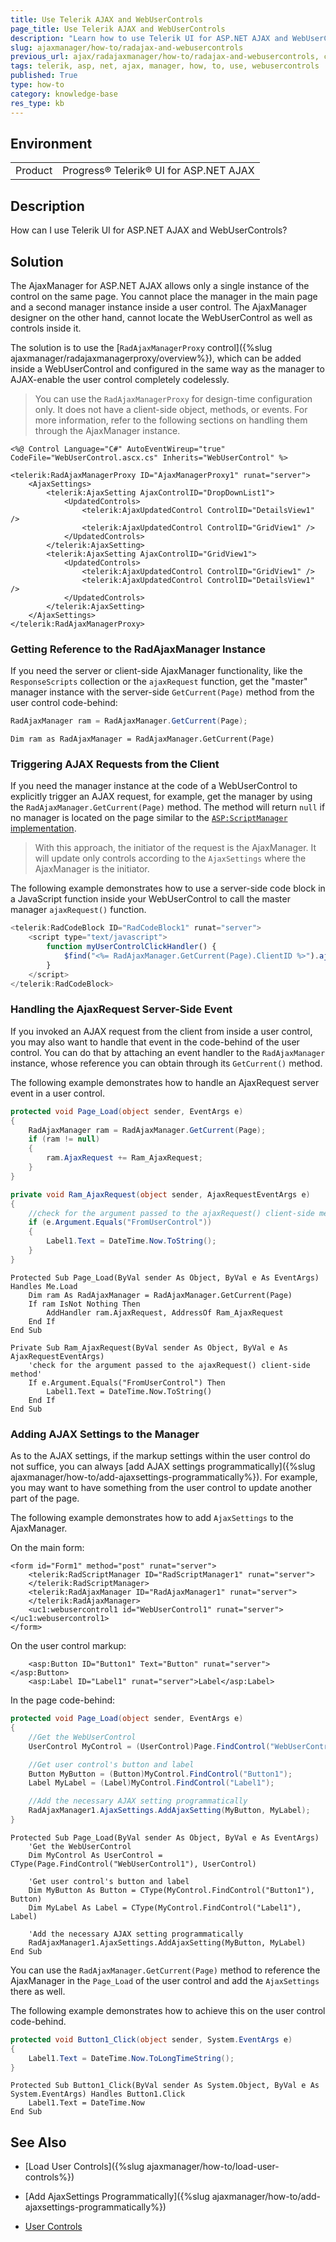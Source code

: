 ```yaml
---
title: Use Telerik AJAX and WebUserControls
page_title: Use Telerik AJAX and WebUserControls
description: "Learn how to use Telerik UI for ASP.NET AJAX and WebUserControls."
slug: ajaxmanager/how-to/radajax-and-webusercontrols
previous_url: ajax/radajaxmanager/how-to/radajax-and-webusercontrols, controls/ajaxmanager/how-to/radajax-and-webusercontrols
tags: telerik, asp, net, ajax, manager, how, to, use, webusercontrols
published: True
type: how-to
category: knowledge-base
res_type: kb
---
```


## Environment

<table>
	<tbody>
		<tr>
			<td>Product</td>
			<td>Progress® Telerik® UI for ASP.NET AJAX</td>
		</tr>
	</tbody>
</table>

## Description

How can I use Telerik UI for ASP.NET AJAX and WebUserControls? 

## Solution


The AjaxManager for ASP.NET AJAX allows only a single instance of the control on the same page. You cannot place the manager in the main page and a second manager instance inside a user control. The AjaxManager designer on the other hand, cannot locate the WebUserControl as well as controls inside it.

The solution is to use the [`RadAjaxManagerProxy` control]({%slug ajaxmanager/radajaxmanagerproxy/overview%}), which can be added inside a WebUserControl and configured in the same way as the manager to AJAX-enable the user control completely codelessly.

>You can use the `RadAjaxManagerProxy` for design-time configuration only. It does not have a client-side object, methods, or events. For more information, refer to the following sections on handling them through the AjaxManager instance.

````ASP.NET
<%@ Control Language="C#" AutoEventWireup="true" CodeFile="WebUserControl.ascx.cs" Inherits="WebUserControl" %>

<telerik:RadAjaxManagerProxy ID="AjaxManagerProxy1" runat="server">
	<AjaxSettings>
	    <telerik:AjaxSetting AjaxControlID="DropDownList1">
	        <UpdatedControls>
	            <telerik:AjaxUpdatedControl ControlID="DetailsView1" />
	            <telerik:AjaxUpdatedControl ControlID="GridView1" />
	        </UpdatedControls>
	    </telerik:AjaxSetting>
	    <telerik:AjaxSetting AjaxControlID="GridView1">
	        <UpdatedControls>
	            <telerik:AjaxUpdatedControl ControlID="GridView1" />
	            <telerik:AjaxUpdatedControl ControlID="DetailsView1" />
	        </UpdatedControls>
	    </telerik:AjaxSetting>
	</AjaxSettings>
</telerik:RadAjaxManagerProxy>
````



### Getting Reference to the RadAjaxManager Instance

If you need the server or client-side AjaxManager functionality, like the `ResponseScripts` collection or the `ajaxRequest` function, get the "master" manager instance with the server-side `GetCurrent(Page)` method from the user control code-behind:

````C#
RadAjaxManager ram = RadAjaxManager.GetCurrent(Page);
````
````VB
Dim ram as RadAjaxManager = RadAjaxManager.GetCurrent(Page)
````


### Triggering AJAX Requests from the Client

If you need the manager instance at the code of a WebUserControl to explicitly trigger an AJAX request, for example, get the manager by using the `RadAjaxManager.GetCurrent(Page)` method. The method will return `null` if no manager is located on the page similar to the [`ASP:ScriptManager` implementation](https://msdn.microsoft.com/en-us/magazine/cc163354.aspx).

>With this approach, the initiator of the request is the AjaxManager. It will update only controls according to the `AjaxSettings` where the AjaxManager is the initiator.

The following example demonstrates how to use a server-side code block in a JavaScript function inside your WebUserControl to call the master manager `ajaxRequest()` function.

````JavaScript
<telerik:RadCodeBlock ID="RadCodeBlock1" runat="server">
	<script type="text/javascript">
	    function myUserControlClickHandler() {
	        $find("<%= RadAjaxManager.GetCurrent(Page).ClientID %>").ajaxRequest("FromUserControl");
	    }
	</script>
</telerik:RadCodeBlock>
````

### Handling the AjaxRequest Server-Side Event

If you invoked an AJAX request from the client from inside a user control, you may also want to handle that event in the code-behind of the user control. You can do that by attaching an event handler to the `RadAjaxManager` instance, whose reference you can obtain through its `GetCurrent()` method.

The following example demonstrates how to handle an AjaxRequest server event in a user control.

````C#
protected void Page_Load(object sender, EventArgs e)
{
	RadAjaxManager ram = RadAjaxManager.GetCurrent(Page);
	if (ram != null)
	{
		ram.AjaxRequest += Ram_AjaxRequest;
	}
}

private void Ram_AjaxRequest(object sender, AjaxRequestEventArgs e)
{
    //check for the argument passed to the ajaxRequest() client-side method
	if (e.Argument.Equals("FromUserControl"))
	{
		Label1.Text = DateTime.Now.ToString();
	}
}
````
````VB
Protected Sub Page_Load(ByVal sender As Object, ByVal e As EventArgs) Handles Me.Load
	Dim ram As RadAjaxManager = RadAjaxManager.GetCurrent(Page)
	If ram IsNot Nothing Then
		AddHandler ram.AjaxRequest, AddressOf Ram_AjaxRequest
	End If
End Sub

Private Sub Ram_AjaxRequest(ByVal sender As Object, ByVal e As AjaxRequestEventArgs)
    'check for the argument passed to the ajaxRequest() client-side method'
	If e.Argument.Equals("FromUserControl") Then
		Label1.Text = DateTime.Now.ToString()
	End If
End Sub
````

### Adding AJAX Settings to the Manager

As to the AJAX settings, if the markup settings within the user control do not suffice, you can always [add AJAX settings programmatically]({%slug ajaxmanager/how-to/add-ajaxsettings-programmatically%}). For example, you may want to have something from the user control to update another part of the page.

The following example demonstrates how to add `AjaxSettings` to the AjaxManager.

On the main form:

````ASP.NET
<form id="Form1" method="post" runat="server">
    <telerik:RadScriptManager ID="RadScriptManager1" runat="server">
    </telerik:RadScriptManager>
    <telerik:RadAjaxManager ID="RadAjaxManager1" runat="server">
    </telerik:RadAjaxManager>
    <uc1:webusercontrol1 id="WebUserControl1" runat="server"></uc1:webusercontrol1>
</form>
````

On the user control markup:

````ASP.NET
	<asp:Button ID="Button1" Text="Button" runat="server"></asp:Button>
	<asp:Label ID="Label1" runat="server">Label</asp:Label>
````

In the page code-behind:

````C#
protected void Page_Load(object sender, EventArgs e)
{
    //Get the WebUserControl
    UserControl MyControl = (UserControl)Page.FindControl("WebUserControl1");

    //Get user control's button and label
    Button MyButton = (Button)MyControl.FindControl("Button1");
    Label MyLabel = (Label)MyControl.FindControl("Label1");

    //Add the necessary AJAX setting programmatically
    RadAjaxManager1.AjaxSettings.AddAjaxSetting(MyButton, MyLabel);
}
````
````VB
Protected Sub Page_Load(ByVal sender As Object, ByVal e As EventArgs)
    'Get the WebUserControl
    Dim MyControl As UserControl = CType(Page.FindControl("WebUserControl1"), UserControl)

    'Get user control's button and label
    Dim MyButton As Button = CType(MyControl.FindControl("Button1"), Button)
    Dim MyLabel As Label = CType(MyControl.FindControl("Label1"), Label)

    'Add the necessary AJAX setting programmatically
    RadAjaxManager1.AjaxSettings.AddAjaxSetting(MyButton, MyLabel)
End Sub 
````

You can use the `RadAjaxManager.GetCurrent(Page)` method to reference the AjaxManager in the `Page_Load` of the user control and add the `AjaxSettings` there as well.

The following example demonstrates how to achieve this on the user control code-behind.

````C#
protected void Button1_Click(object sender, System.EventArgs e)
{
    Label1.Text = DateTime.Now.ToLongTimeString();
}
````
````VB
Protected Sub Button1_Click(ByVal sender As System.Object, ByVal e As System.EventArgs) Handles Button1.Click
    Label1.Text = DateTime.Now
End Sub
````




## See Also

* [Load User Controls]({%slug ajaxmanager/how-to/load-user-controls%})

* [Add AjaxSettings Programmatically]({%slug ajaxmanager/how-to/add-ajaxsettings-programmatically%})

* [User Controls](https://demos.telerik.com/aspnet-ajax/Ajax/Examples/Manager/UserControl/DefaultCS.aspx)

 